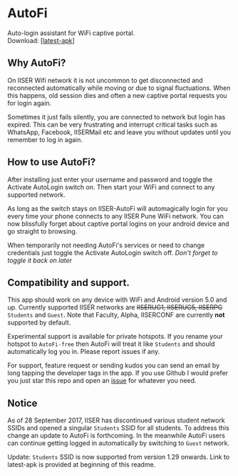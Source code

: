 # AutoFi
Auto-login assistant for WiFi captive portal.  
Download: [[latest-apk](https://github.com/harsgak/AutoFi/blob/master/factory/kids/AutoFi.29.apk?raw=true)]

## Why AutoFi?
On IISER Wifi network it is not uncommon to get disconnected and reconnected automatically while moving or due to signal fluctuations. When this happens, old session dies and often a new captive portal requests you for login again.

Sometimes it just fails silently, you are connected to network but login has expired. This can be very frustrating and interrupt critical tasks such as WhatsApp, Facebook, IISERMail etc and leave you without updates until you remember to log in again.


## How to use AutoFi?
After installing just enter your username and password and toggle the Activate AutoLogin switch on. Then start your WiFi and connect to any supported network.

As long as the switch stays on IISER-AutoFi will automagically login for you every time your phone connects to any IISER Pune WiFi network. You can now blissfully forget about captive portal logins on your android device and go straight to browsing.

When temporarily not needing AutoFi's services or need to change credentials just toggle the Activate AutoLogin switch off. 
_Don't forget to toggle it back on later_


## Compatibility and support. 
This app should work on any device with WiFi and Android version 5.0 and up. Currently supported IISER networks are ~~IISERUG1, IISERUG5, IISERPG~~ `Students` and `Guest`. Note that Faculty, Alpha, IISERCONF are currently **not** supported by default.  

Experimental support is available for private hotspots. If you rename your hotspot to `AutoFi-free` then AutoFi will treat it like `Students` and should automatically log you in. Please report issues if any. 


For support, feature request or sending kudos you can send an email by long tapping the developer tags in the app. If you use Github I would prefer you just star this repo and open an [issue](https://github.com/harsgak/AutoFi/issues) for whatever you need.

## Notice
As of 28 September 2017, IISER has discontinued various student network SSIDs and opened a singular `Students` SSID for all students. To address this change an update to AutoFi is forthcoming. In the meanwhile AutoFi users can continue getting logged in automatically by switching to `Guest` network.

Update: `Students` SSID is now supported from version 1.29 onwards. Link to latest-apk is provided at beginning of this readme.
